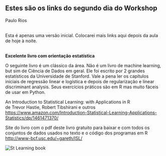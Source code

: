 
<h2>Estes são os links do segundo dia do Workshop</h2>
Paulo Rios<br><br>

Esta é apenas uma versão inicial. Colocarei mais links aqui depois da aula de hoje à noite. <br/>
<br/>

**Excelente livro com orientação estatística** <br>

O seguinte livro é um clássico da área. Não é um livro de machine learning, but sim de Ciência de Dados em geral. Ele foi escrito por 2 grandes estatísticos da Universidade de Stanford. Vale a pena ler os capítulos iniciais de regressão linear e logística e depois de regularização e linear discriminant analysis.  Seus exercícios práticos são em R mas muito fáceis de usar em Python. <br/>

An Introduction to Statistical Learning: with Applications in R <br/>
de Trevor Hastie, Robert Tibshirani e outros <br/>
https://www.amazon.com/Introduction-Statistical-Learning-Applications-Statistics/dp/1461471370/ 

Site do livro com o pdf deste livro gratuito para baixar e com todos os conjuntos de dados usados no texto e o código dos programas em R <br/>
http://www-bcf.usc.edu/~gareth/ISL/

![St Learning book](../img/sta-learning-bk.png)






